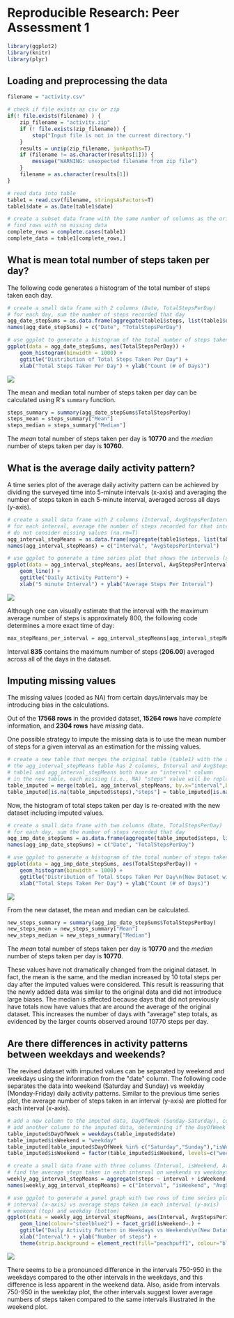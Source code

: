 # Reproducible Research: Peer Assessment 1

```r
library(ggplot2)
library(knitr)
library(plyr)
```




## Loading and preprocessing the data

```r
filename = "activity.csv"

# check if file exists as csv or zip
if(! file.exists(filename) ) {
    zip_filename = "activity.zip"
    if (! file.exists(zip_filename)) {
        stop("Input file is not in the current directory.")
    }
    results = unzip(zip_filename, junkpaths=T)
    if (filename != as.character(results[1])) {
        message("WARNING: unexpected filename from zip file")
    }
    filename = as.character(results[1])
}

# read data into table
table1 = read.csv(filename, stringsAsFactors=T)
table1$date = as.Date(table1$date)

# create a subset data frame with the same number of columns as the original
# find rows with no missing data
complete_rows = complete.cases(table1)
complete_data = table1[complete_rows,]
```

## What is mean total number of steps taken per day?

The following code generates a histogram of the total number of steps taken each day.


```r
# create a small data frame with 2 columns (Date, TotalStepsPerDay)
# for each day, sum the number of steps recorded that day
agg_date_stepSums = as.data.frame(aggregate(table1$steps, list(table1$date), sum))
names(agg_date_stepSums) = c("Date", "TotalStepsPerDay")

# use ggplot to generate a histogram of the total number of steps taken each day
ggplot(data = agg_date_stepSums, aes(TotalStepsPerDay)) + 
    geom_histogram(binwidth = 1000) + 
    ggtitle("Distribution of Total Steps Taken Per Day") + 
    xlab("Total Steps Taken Per Day") + ylab("Count (# of Days)")
```

![](./PA1_template_files/figure-html/histogram_orig_total_per_day-1.png) 


The mean and median total number of steps taken per day can be calculated using R's `summary` function.


```r
steps_summary = summary(agg_date_stepSums$TotalStepsPerDay)
steps_mean = steps_summary["Mean"]
steps_median = steps_summary["Median"]
```
  
The *mean* total number of steps taken per day is **10770** and the *median* number of steps taken per day is **10760**.  
  

## What is the average daily activity pattern?

A time series plot of the average daily activity pattern can be achieved by dividing the surveyed time into 5-minute intervals (x-axis) and averaging the number of steps taken in each 5-minute interval, averaged across all days (y-axis).


```r
# create a small data frame with 2 columns (Interval, AvgStepsPerInterval)
# for each interval, average the number of steps recorded for that interval
# do not consider missing values (na.rm=T)
agg_interval_stepMeans = as.data.frame(aggregate(table1$steps, list(table1$interval), mean, na.rm=T))
names(agg_interval_stepMeans) = c("Interval", "AvgStepsPerInterval")

# use ggplot to generate a time series plot that shows the intervals (x-axis) vs average number of steps taken (y-axis)
ggplot(data = agg_interval_stepMeans, aes(Interval, AvgStepsPerInterval)) + 
    geom_line() + 
    ggtitle("Daily Activity Pattern") + 
    xlab("5 minute Interval") + ylab("Average Steps Per Interval")
```

![](./PA1_template_files/figure-html/timeSeries_stepMeans_per_interval-1.png) 

Although one can visually estimate that the interval with the maximum average number of steps is approximately 800, the following code determines a more exact time of day:


```r
max_stepMeans_per_interval = agg_interval_stepMeans[agg_interval_stepMeans$AvgStepsPerInterval == max(agg_interval_stepMeans$AvgStepsPerInterval),]
```

Interval **835** contains the maximum number of steps (**206.00**) averaged across all of the days in the dataset.


## Imputing missing values

The missing values (coded as NA) from certain days/intervals may be introducing bias in the calculations. 

Out of the **17568 rows** in the provided dataset, **15264 rows** have *complete* information, and **2304 rows** have *missing* data.  

One possible strategy to impute the missing data is to use the mean number of steps for a given interval as an estimation for the missing values.  


```r
# create a new table that merges the original table (table1) with the agg_interval_stepMeans table 
# the agg_interval_stepMeans table has 2 columns, Interval and AvgStepsPerInterval
# table1 and agg_interval_stepMeans both have an "interval" column
# in the new table, each missing (i.e., NA) "steps" value will be replaced with its interval's AvgStepsPerInterval value
table_imputed = merge(table1, agg_interval_stepMeans, by.x="interval",by.y="Interval", all=T)
table_imputed[is.na(table_imputed$steps),"steps"] = table_imputed[is.na(table_imputed$steps),"AvgStepsPerInterval"]
```
  
Now, the histogram of total steps taken per day is re-created with the new dataset including imputed values.  


```r
# create a small data frame with two columns (Date, TotalStepsPerDay)
# for each day, sum the number of steps recorded that day
agg_imp_date_stepSums = as.data.frame(aggregate(table_imputed$steps, list(table_imputed$date), sum))
names(agg_imp_date_stepSums) = c("Date", "TotalStepsPerDay")

# use ggplot to generate a histogram of the total number of steps taken each day
ggplot(data = agg_imp_date_stepSums, aes(TotalStepsPerDay)) + 
    geom_histogram(binwidth = 1000) + 
    ggtitle("Distribution of Total Steps Taken Per Day\n(New Dataset with Imputed Values)") + 
    xlab("Total Steps Taken Per Day") + ylab("Count (# of Days)")
```

![](./PA1_template_files/figure-html/histogram_stepSums_imputed_data-1.png) 
  
From the new dataset, the mean and median can be calculated.  


```r
new_steps_summary = summary(agg_imp_date_stepSums$TotalStepsPerDay)
new_steps_mean = new_steps_summary["Mean"]
new_steps_median = new_steps_summary["Median"]
```

The *mean* total number of steps taken per day is **10770** and the *median* number of steps taken per day is **10770**.  

These values have not dramatically changed from the original dataset. 
In fact, the mean is the same, and the median increased by 10 total steps per day after the imputed values were considered. 
This result is reassuring that the newly added data was similar to the original data and did not introduce large biases. The median is affected because days that did not previously have totals now have values that are around the average of the original dataset. This increases the number of days with "average" step totals, as evidenced by the larger counts observed around 10770 steps per day. 

## Are there differences in activity patterns between weekdays and weekends?

The revised dataset with imputed values can be separated by weekend and weekdays using the information from the "date" column. 
The following code separates the data into weekend (Saturday and Sunday) vs weekday (Monday-Friday) daily activity patterns. 
Similar to the previous time series plot, the average number of steps taken in an interval (y-axis) are plotted for each interval (x-axis).



```r
# add a new column to the imputed data, DayOfWeek (Sunday-Saturday), corresponding to the date column
# add another column to the imputed data, determining if the DayOfWeek is a "weekend" (Saturday or Sunday) or a "weekday"
table_imputed$DayOfWeek = weekdays(table_imputed$date)
table_imputed$isWeekend = "weekday"
table_imputed[table_imputed$DayOfWeek %in% c("Saturday","Sunday"),"isWeekend"] = "weekend"
table_imputed$isWeekend = factor(table_imputed$isWeekend, levels=c("weekend","weekday"))

# create a small data frame with three columns (Interval, isWeekend, AvgStepsPerInterval)
# find the average steps taken in each interval on weekends vs weekdays
weekly_agg_interval_stepMeans = aggregate(steps ~ interval + isWeekend, data=table_imputed, mean)
names(weekly_agg_interval_stepMeans) = c("Interval", "isWeekend", "AvgStepsPerInterval")

# use ggplot to generate a panel graph with two rows of time series plots describing the daily activity pattern
# interval (x-axis) vs average steps taken in each interval (y-axis)
# weekend (top) and weekday (bottom)
ggplot(data = weekly_agg_interval_stepMeans, aes(Interval, AvgStepsPerInterval)) + 
    geom_line(colour="steelblue2") + facet_grid(isWeekend~.) +
    ggtitle("Daily Activity Pattern in Weekdays vs Weekends\n(New Dataset with Imputed Values)") + 
    xlab("Interval") + ylab("Number of steps") + 
    theme(strip.background = element_rect(fill="peachpuff1", colour="black"), panel.background = element_rect(fill="white"))
```

![](./PA1_template_files/figure-html/timeseries_interval_steps_weekdays_new-1.png) 

There seems to be a pronounced difference in the intervals 750-950 in the weekdays compared to the other intervals in the weekdays, and this difference is less apparent in the weekend data. 
Also, aside from intervals 750-950 in the weekday plot, the other intervals suggest lower average numbers of steps taken compared to the same intervals illustrated in the weekend plot.

